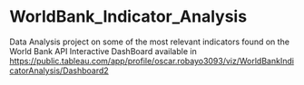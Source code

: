 # WorldBank_Indicator_Analysis
Data Analysis project on some of the most relevant indicators found on the World Bank API
    Interactive DashBoard available in https://public.tableau.com/app/profile/oscar.robayo3093/viz/WorldBankIndicatorAnalysis/Dashboard2

